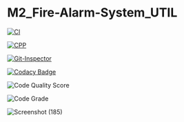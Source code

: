 # M2_Fire-Alarm-System_UTIL

[![CI](https://github.com/Vikassamayamanthula/M2_Fire-Alarm-System_UTIL/actions/workflows/CI.yml/badge.svg)](https://github.com/Vikassamayamanthula/M2_Fire-Alarm-System_UTIL/actions/workflows/CI.yml)


[![CPP](https://github.com/Vikassamayamanthula/M2_Fire-Alarm-System_UTIL/actions/workflows/CPP.yml/badge.svg)](https://github.com/Vikassamayamanthula/M2_Fire-Alarm-System_UTIL/actions/workflows/CPP.yml)

[![Git-Inspector](https://github.com/Vikassamayamanthula/M2_Fire-Alarm-System_UTIL/actions/workflows/Git-Inspector.yml/badge.svg)](https://github.com/Vikassamayamanthula/M2_Fire-Alarm-System_UTIL/actions/workflows/Git-Inspector.yml)

[![Codacy Badge](https://app.codacy.com/project/badge/Grade/a4435e552fc24f50be3105636880a361)](https://www.codacy.com/gh/Vikassamayamanthula/M2_Fire-Alarm-System_UTIL/dashboard?utm_source=github.com&amp;utm_medium=referral&amp;utm_content=Vikassamayamanthula/M2_Fire-Alarm-System_UTIL&amp;utm_campaign=Badge_Grade)

![Code Quality Score](https://api.codiga.io/project/33025/score/svg)

![Code Grade](https://api.codiga.io/project/33025/status/svg)

![Screenshot (185)](https://user-images.githubusercontent.com/100985462/164702815-dfe0734b-789c-482a-8b34-2c0e68e62eb0.png)

